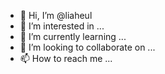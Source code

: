 - 👋 Hi, I’m @liaheul
- 👀 I’m interested in ...
- 🌱 I’m currently learning ...
- 💞️ I’m looking to collaborate on ...
- 📫 How to reach me ...

<!---
liaheul/liaheul is a ✨ special ✨ repository because its `README.md` (this file) appears on your GitHub profile.
You can click the Preview link to take a look at your changes.
--->
